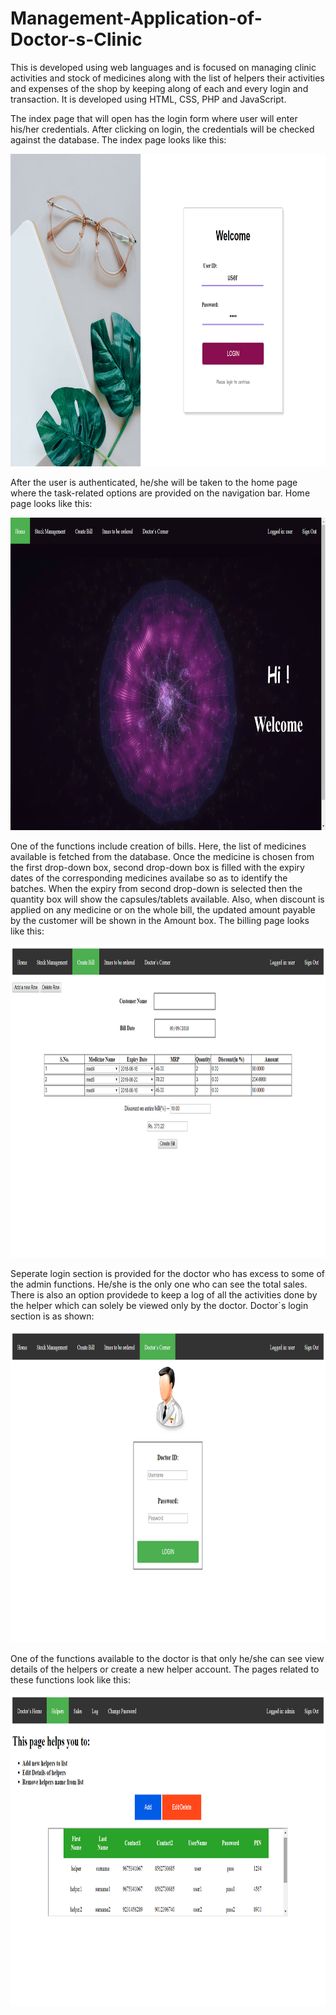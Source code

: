 # Management-Application-of-Doctor-s-Clinic
This is developed using web languages and is focused on managing clinic activities and stock of medicines along with the list of helpers their activities and expenses of the shop by keeping along of each and every login and transaction. It is developed using HTML, CSS, PHP and JavaScript. 

The index page that will open has the login form where user will enter his/her credentials. After clicking on login, the credentials will be checked against the database. The index page looks like this:

<img src="/Screenshots/Screenshot (50).png" alt="Login Page" width="880" height="500"/>

After the user is authenticated, he/she will be taken to the home page where the task-related options are provided on the navigation bar. Home page looks like this:

<img src="/Screenshots/Screenshot (51).png" alt="Home Page" width="880" height="500"/>

One of the functions include creation of bills. Here, the list of medicines available is fetched from the database. Once the medicine is chosen from the first drop-down box, second drop-down box is filled with the expiry dates of the corresponding medicines availabe so as to identify the batches. When the expiry from second drop-down is selected then the quantity box will show the capsules/tablets available.
Also, when discount is applied on any medicine or on the whole bill, the updated amount payable by the customer will be shown in the Amount box.
The billing page looks like this:

<img src="/Screenshots/Screenshot (52).png" alt="Billing Page" width="880" height="500"/>

Seperate login section is provided for the doctor who has excess to some of the admin functions. He/she is the only one who can see the total sales. There is also an option providede to keep a log of all the activities done by the helper which can solely be viewed only by the doctor.
Doctor`s login section is as shown:

<img src="/Screenshots/Screenshot (53).png" alt="Doctor`s Login Page" width="880" height="500"/>

One of the functions available to the doctor is that only he/she can see view details of the helpers or create a new helper account. The pages related to these functions look like this:

<img src="/Screenshots/Screenshot (54).png" alt="Helper`s Details Page" width="880" height="500"/>
